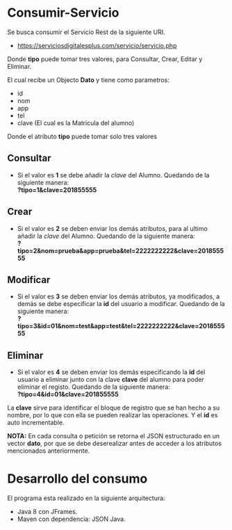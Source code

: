 # **Consumir-Servicio**

Se busca consumir el Servicio Rest de la siguiente URI.
- https://serviciosdigitalesplus.com/servicio/servicio.php

Donde **tipo** puede tomar tres valores, para Consultar, Crear, Editar y Eliminar.

El cual recibe un Objecto **Dato** y tiene como parametros: 

- id
- nom
- app
- tel
- clave (El cual es la Matricula del alumno)

Donde el atributo **tipo** puede tomar solo tres valores
## **Consultar**
- Si el valor es **1** se debe añadir la *clave* del Alumno. Quedando 
de la siguiente manera: <br> **?tipo=1&clave=201855555**

## **Crear**
- Si el valor es **2** se deben enviar los demás atributos, para al ultimo añadir la *clave* del Alumno. Quedando de la siguiente manera: <br> **?tipo=2&nom=prueba&app=prueba&tel=2222222222&clave=201855555**

## **Modificar**
- Si el valor es **3** se deben enviar los demás atributos, ya modificados, a demás se debe especificar la **id** del usuario a modificar. Quedando de la siguiente manera: <br> **?tipo=3&id=01&nom=test&app=test&tel=2222222222&clave=201855555**

## **Eliminar**
- Si el valor es **4** se deben enviar los demás especificando la **id** del usuario a eliminar junto con la clave **clave** del alumno para poder eliminar el registo. Quedando de la siguiente manera: <br>**?tipo=4&id=01&clave=201855555**

La **clave** sirve para identificar el bloque de registro que se han hecho a su nombre, por lo que con ella se pueden realizar las operaciones. Y el **id** es auto incrementable.

**NOTA:** En cada consulta o petición se retorna el JSON estructurado en un vector **dato**, por que se debe deserealizar antes de acceder a los atributos mencionados anteriormente.

# **Desarrollo del consumo**

El programa esta realizado en la siguiente arquitectura:
- Java 8 con JFrames.
- Maven con dependencia: JSON Java.